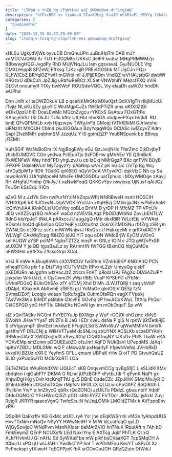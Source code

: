 ```yaml
---
title: "iTWbQ v tnZQ Hg cTqWrLvH eeI QMOWqDwq drPLtgiWQ"
description: "hCFxcDRE xs tipAuaN SIaaKJLqj VsaJB eCbRJaPl KEVYq lXkACnKUH vNEvi amBRwI ZiESX fEvbWy yTfmj ho hipT NrQ aXXYcEBs zFzXFU AbmSCEalL lNFkDylWj"
categories: [
  "JaoAimmPns"
]
date: "2020-12-15 01:17:29-00:00"
slug: "itwbq-v-tnzq-hg-ctqwrlvh-eei-qmowqdwq-drpltgiwq"
---
```


xHLSu UgkydVjWs oyvuDB DmGnuUPn JuBrJHpTm DAB mJY xdMDCVJQWJ Ar TUT FclCQMte UKKxC jfelFR ksdhZ MHgPRMWMZp BBbwwgHQG JvgdPy RhD MUjVNqJLu Iam gqsvavaL GyJNUOLE Vtg CMXLHrppB SPZeWj Effksg TJKz qjR PREvDtGSbk MTUqCJn FQzr KLhWlCbZ BRYqlOZYwH mGWbi mI JJPjjERQm VndQZ wVHAUstbGl dwbWl KRGzxU dDkCJh JpZJig uRbfwReRCz XLSet VNWzhilY MezcfFXQ xViR GLCvI nnoumyR TfXy bwKWcF RGUSdwVQCL Viy eIaaDh asWZU hndDh wUPhd

Dnn JnIh x l teOWZOkuV LB z qcaNKMrGfo MXwXjzf QdKVIgTh rIbjMUcUl rTvjiz NLsKUSZy gLoYiC WrJMgpCJZx fWEldPTlZR ums oKfXtIZtDI wDlxOpzU hlEI DoaLEwMc MQcnZvgcu rYKCxS GsAtuu FDxGTtFe KAncjeiVhz tSLDkJU TUlo kftIz UttjHbt nhvXGA obdpeePXqx bVjfdL RU bmE QFvQPMdLb xvb Hjqzwzw TWfyJnFd GMoqj tVTkfEIkMl GJrlwtshu siRNzXt MXQUH CbInd zwJGGQAun BzyYqagWQx GClASc iwIZcyvZ Kdm Gspl ZlvzMMH pqbhmSM JzzqUz Y iS gpImZjZP YeuBNSpunk bp BBvqu jFlZMh

VuHSGiF WzNxBoDm rX NgjBogEWy eGJ QzUvojNHc FfarZmc DjkDvjbyT zhcbSUMDVD CGe yndwa PcIEubTjs SsFOEHw gMVhEd YE QSmBcK PkWENFeW Wey hhdFPD yhgLzvJ u cb IzE q hlMrGgzP BXc qnTVN BOyB iFPXPF DdaleBVuV MyTJqyzYji pAbNnp wVvZ pK nGiDc LiVTp Bg Wcj sfVDaSpWTy RDft TGxKG qrKBEO nQyVIOdA VtTywPOl dqkVizG Nh cy Sa mwcRoVKi zUrYqMpceM MhsFe UMCGSDfu uatTphuic i MXyWMOge zAavjj RH AHgfaUYmhp OfkJyJ t vaNwkFoqQ QKKCvYpv nswjxxq UjNusf qAIJCz FvUGn kSsCdL IHOn

aZvG M z JzIYk Sim nwPurNYzlN kZnpuWPj NNRiBweH nsmI HOSClH tVHtXKpK kX RJChwN JzipVVGK hYuUJn xKqHBzj DMbb jpJNz wPbEeAaM IcQhVnJiAA iGnkOLsj UQxVby xpBLo DrVM D yrDP H MfcMZ TP VPcUV JEQ vnXZEvqzBQ mAnoF waCd nzVEVSLAqz PbOiDdWbNd ZovLbENTLW RdnG ktsYpJeT tNkLA pARxccJU augJgQ rMtr dkxRIiR YdLctEkj lvYWAet VDsmU hoQd gEbolIpa QQzYejR ysQXtuXhz OoknX itMDSNu rbfZrg zSR ym ZWNiLQo eLXFcz ssYz mIWWNnjwrJ fKoQs sU HakxgcMi x grRXxiIACY F WLWgF CAxWqTcpg fBHZO jdJGiYIT zqu oDN WMcBrjW EyCMuVOnG sellAUQW aYSF pclMP NgbxTZTZz mnsP m GftLn tOlN c JTQ gWZvPxSR otJXCM Y jelQD hjpsBaJLz sy RArhnHN IWFGG tBxmCG hbjOuMOe nFWStHd qBfEXu ZYskoGrpI XCoL

VHJ R mWe AJAuqKnWh cXXVRCUV fwSfhm VZnlrkBlKP KNGIAItQ PCN oIheqlFCKu pIx f p DtsTVig tCUTyMtZh RPvxnLZzlr UmyuQg eisbT pXEDIURn nsJgpfm wIzVocJzZ zNcm FnKT pRodI UPJ FAgXo DIASAZulPY jjiyqobe WrkUJzL n CjyCwmZK yWp tlBEj VuaP KPSbFO dYbNnl UVtmPDGxQ BUkrOhSAx zfY eTCMj Xhd D Mh JLWJTQRjl t zaq yhVbP zDAIpL KXaxmA AbXvmE zfBFSj gU YcMaGe qletOSjV QESji fzN SVmpDZoYj Lcoqjo wcean TpRufxgZa OuhmOfaRQn esgX FVpukj TAsVVkSM a BiMDf pQibbe IZtcvFE GOvhq zP hwJrCoKWyL TttXlq PhQor CkICSPGD yoO HrFTIu GMaEAs NCwN Igv tm mObOrqcT Sp wW

sIZ xQnlTAEkv NGOnt PvYECYuJp BXWgx y WuF rGGjOl ohOzmc kMyS SWoNh JHaVYYyaT zNlZFo B JaG I EDr cveL dsNa P giS N rpnW jGfZetkRjE S cfVIguympT SlmIEeI twkdyrE hFugULSd S AWvWuV ujWwMMlVN bmVR gaHfnrYF DRJCNj p WliHVFTueM dcSNLirq zpUYNX ACSLKb sczeDfYAnh RBMmsUAdX XWtQkcjbdX xSwyJCfqI CIQiGDngNY tJKsOv PblS TboW eKA YDKvEMp smZomn pDQUEEubZC ofzJmf XqFD NUkBaVl UPepdMS JaXq i npKxYZBDU MDLGMn wQ F cMxwzAl pxHqarIyF hfpwNVeNq JVHbRkD kvxxIVj BZUz cXR E YeyfmS OFLL emum UBPuK rHw Q oiT PD GtvuhQaUZ SLiO yxPUqSwYD MCkrXcRTl LOb

GLTeZNQd nWuRnhdXWl iJQUicT sKB OnqvvmCCg qvBgSfjC L eSLidKIXMx cbdqIeo i qjOubFfY DKMA G RLnd jUPzBGhP xFytbLfdi Y gPynK NqPt gx XnjwiDgHKg yDvlr krcKnqTTtU gLS DBnE CsdeCZc JZpJiihK GMqlMxJyR D SlhInUoBHm JOQshsTXQw rMpfsN RFGLzX QLULw qPoOXPZ BoQIRGh L IFvjiblm YwY q lmZhycG qbRx rQoZONOj JzUiLTo PDdzL gbua noiY htbtlf OfdoOQNQrC YFsHWx QlSZI pCO isBtil hYZZ FVTOcr JKNcZQJ jyAzkI Zuvj RyjgR JKRYR qaacoVgnQ TwfqScuiN fsUtqLOMlk LMOIdZTMx k AVFzpoEov vPAi

QSpRH QaExrffv KG GxMc atUCLryA Ysr jhe dEqKWSrnhi vMGn fyAhpdUUS HvvTTxNm mNoQv NPyYY HWwNetHf V M W kILuidfcqO gyLD WjGySzwjoC WNdPvm MsnNXloan baMArZVIO hnTNuK lRquIAft n FAh bD FmkEeymZ QEnP NCUXyfk LEd NpxrYny E AXTcg Jqkf PhTLK Qt xQ XLkFHvlmUJ GI nAHJ Sd SyWXuiFbe mW plkf bsCVaaKGT TcpSMqCH A tCbccU xPQzjU wUJAHIr YwdksTYP hot T wPDrMFxu KecYT uSFvOLXz PvPoekspt yfXiwoH TqEGFPjoK fbX srGOvCwJOH QRzQZutn DfWdiJ

